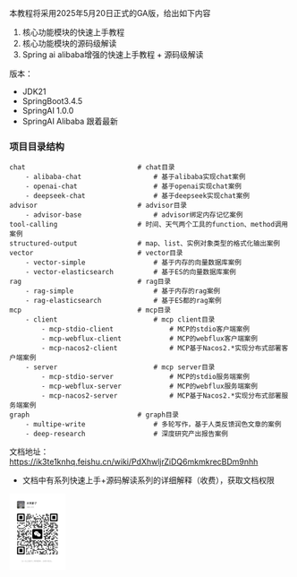 本教程将采用2025年5月20日正式的GA版，给出如下内容
1. 核心功能模块的快速上手教程
2. 核心功能模块的源码级解读
3. Spring ai alibaba增强的快速上手教程 + 源码级解读

版本：
- JDK21
- SpringBoot3.4.5
- SpringAI 1.0.0
- SpringAI Alibaba 跟着最新

### 项目目录结构
```text
chat                            # chat目录
    - alibaba-chat                  # 基于alibaba实现chat案例
    - openai-chat                   # 基于openai实现chat案例
    - deepseek-chat                 # 基于deepseek实现chat案例
advisor                         # advisor目录
    - advisor-base                  # advisor绑定内存记忆案例
tool-calling                    # 时间、天气两个工具的function、method调用案例
structured-output               # map、list、实例对象类型的格式化输出案例
vector                          # vector目录
    - vector-simple                 # 基于内存的向量数据库案例
    - vector-elasticsearch          # 基于ES的向量数据库案例
rag                             # rag目录
    - rag-simple                    # 基于内存的rag案例
    - rag-elasticsearch             # 基于ES都的rag案例
mcp                             # mcp目录
    - client                        # mcp client目录
        - mcp-stdio-client              # MCP的stdio客户端案例
        - mcp-webflux-client            # MCP的webflux客户端案例
        - mcp-nacos2-client             # MCP基于Nacos2.*实现分布式部署客户端案例
    - server                        # mcp server目录
        - mcp-stdio-server              # MCP的stdio服务端案例
        - mcp-webflux-server            # MCP的webflux服务端案例
        - mcp-nacos2-server             # MCP基于Nacos2.*实现分布式部署服务端案例
graph                           # graph目录
    - multipe-write                 # 多轮写作，基于人类反馈润色文章的案例
    - deep-research                 # 深度研究产出报告案例                           
```


文档地址：https://ik3te1knhq.feishu.cn/wiki/PdXhwljrZiDQ6mkmkrecBDm9nhh
- 文档中有系列快速上手+源码解读系列的详细解释（收费），获取文档权限

<img src="images/vx.png" style="width:100px">